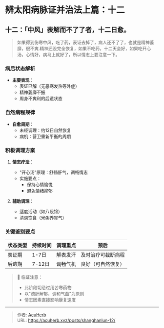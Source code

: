 # 辨太阳病脉证并治法上篇：十二


## 十二：「中风」表解而不了了者，十二日愈。

<!--more-->

> 如果得到伤寒中风，吃了药，表证去掉了，病人还不了了，也就是精神萎靡，很不爽.精神还没完全恢复，如果不吃药，十二天会好，如果吃开心汤，心情好，病马上就好了，所以情志上要注意一下。

### 病后状态解析
- **主要表现**：
  - 表证已解（无恶寒发热等外症）
  - 精神萎靡不振
  - 周身不爽利的后遗状态

### 自然病程规律
- **自愈周期**：
  - 未经调理：约12日自然恢复
  - 病机：营卫重新平衡的周期

### 积极调理方案
1. **情志疗法**：
   - "开心汤"原理：舒畅肝气，调畅情志
   - 实施要点：
     - 保持心情愉悦
     - 避免情绪抑郁

2. **辅助调理**：
   - 适度活动（如八段锦）
   - 清淡饮食（米粥养胃气）

### 关键鉴别要点
| 状态类型 | 持续时间 | 调理重点 | 预后 |
|---------|----------|----------|------|
| 表证期 | 1-7日 | 解表发汗 | 及时治疗可截断病程 |
| 后遗期 | 7-12日 | 调畅气机 | 良好（可自然恢复） |

> 📌 临证注意：
> - 此阶段切忌过用苦寒药物
> - 以"疏肝解郁，调和气血"为原则
> - 情志因素直接影响康复速度

---

> 作者: [AcuHerb](https://acuherb.xyz)  
> URL: https://acuherb.xyz/posts/shanghanlun-12/  

